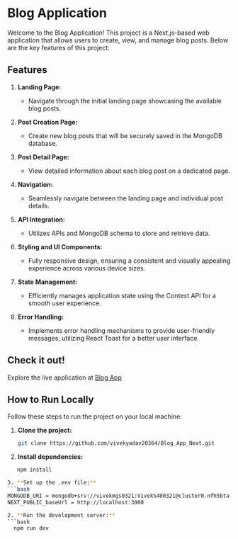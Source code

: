 # Blog Application

Welcome to the Blog Application! This project is a Next.js-based web application that allows users to create, view, and manage blog posts. Below are the key features of this project:

## Features

1. **Landing Page:**
   - Navigate through the initial landing page showcasing the available blog posts.
   
2. **Post Creation Page:**
   - Create new blog posts that will be securely saved in the MongoDB database.

3. **Post Detail Page:**
   - View detailed information about each blog post on a dedicated page.

4. **Navigation:**
   - Seamlessly navigate between the landing page and individual post details.

5. **API Integration:**
   - Utilizes APIs and MongoDB schema to store and retrieve data.

6. **Styling and UI Components:**
   - Fully responsive design, ensuring a consistent and visually appealing experience across various device sizes.

7. **State Management:**
   - Efficiently manages application state using the Context API for a smooth user experience.

8. **Error Handling:**
   - Implements error handling mechanisms to provide user-friendly messages, utilizing React Toast for a better user interface.

## Check it out!

Explore the live application at [Blog App](https://blog-app-next-three.vercel.app/)

## How to Run Locally

Follow these steps to run the project on your local machine:

1. **Clone the project:**
   ```bash
   git clone https://github.com/vivekyadav20364/Blog_App_Next.git

2. **Install dependencies:**
```bash
   npm install

3. **Set up the .env file:**
```bash
MONGODB_URI = mongodb+srv://vivekmgs0321:Vivek%400321@cluster0.nfh5bta.mongodb.net/?retryWrites=true&w=majority
NEXT_PUBLIC_baseUrl = http://localhost:3000

2. **Run the development server:**
```bash
  npm run dev

